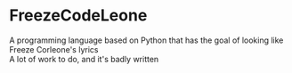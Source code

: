 # FreezeCodeLeone
A programming language based on Python that has the goal of looking like Freeze Corleone's lyrics  
A lot of work to do, and it's badly written